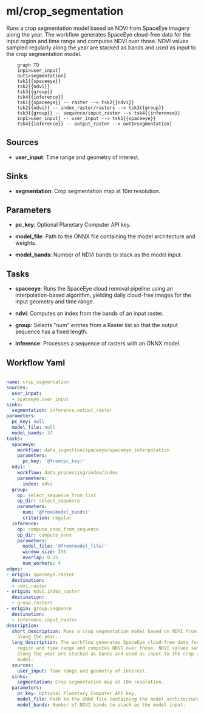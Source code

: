 # ml/crop_segmentation

Runs a crop segmentation model based on NDVI from SpaceEye imagery along the year. The workflow generates SpaceEye cloud-free data for the input region and time range and computes NDVI over those. NDVI values sampled regularly along the year are stacked as bands and used as input to the crop segmentation model.

```{mermaid}
    graph TD
    inp1>user_input]
    out1>segmentation]
    tsk1{{spaceeye}}
    tsk2{{ndvi}}
    tsk3{{group}}
    tsk4{{inference}}
    tsk1{{spaceeye}} -- raster --> tsk2{{ndvi}}
    tsk2{{ndvi}} -- index_raster/rasters --> tsk3{{group}}
    tsk3{{group}} -- sequence/input_raster --> tsk4{{inference}}
    inp1>user_input] -- user_input --> tsk1{{spaceeye}}
    tsk4{{inference}} -- output_raster --> out1>segmentation]
```

## Sources

- **user_input**: Time range and geometry of interest.

## Sinks

- **segmentation**: Crop segmentation map at 10m resolution.

## Parameters

- **pc_key**: Optional Planetary Computer API key.

- **model_file**: Path to the ONNX file containing the model architecture and weights.

- **model_bands**: Number of NDVI bands to stack as the model input.

## Tasks

- **spaceeye**: Runs the SpaceEye cloud removal pipeline using an interpolation-based algorithm, yielding daily cloud-free images for the input geometry and time range.

- **ndvi**: Computes an index from the bands of an input raster.

- **group**: Selects "num" entries from a Raster list so that the output sequence has a fixed length.

- **inference**: Processes a sequence of rasters with an ONNX model.

## Workflow Yaml

```yaml

name: crop_segmentation
sources:
  user_input:
  - spaceeye.user_input
sinks:
  segmentation: inference.output_raster
parameters:
  pc_key: null
  model_file: null
  model_bands: 37
tasks:
  spaceeye:
    workflow: data_ingestion/spaceeye/spaceeye_interpolation
    parameters:
      pc_key: '@from(pc_key)'
  ndvi:
    workflow: data_processing/index/index
    parameters:
      index: ndvi
  group:
    op: select_sequence_from_list
    op_dir: select_sequence
    parameters:
      num: '@from(model_bands)'
      criterion: regular
  inference:
    op: compute_onnx_from_sequence
    op_dir: compute_onnx
    parameters:
      model_file: '@from(model_file)'
      window_size: 256
      overlap: 0.25
      num_workers: 4
edges:
- origin: spaceeye.raster
  destination:
  - ndvi.raster
- origin: ndvi.index_raster
  destination:
  - group.rasters
- origin: group.sequence
  destination:
  - inference.input_raster
description:
  short_description: Runs a crop segmentation model based on NDVI from SpaceEye imagery
    along the year.
  long_description: The workflow generates SpaceEye cloud-free data for the input
    region and time range and computes NDVI over those. NDVI values sampled regularly
    along the year are stacked as bands and used as input to the crop segmentation
    model.
  sources:
    user_input: Time range and geometry of interest.
  sinks:
    segmentation: Crop segmentation map at 10m resolution.
  parameters:
    pc_key: Optional Planetary Computer API key.
    model_file: Path to the ONNX file containing the model architecture and weights.
    model_bands: Number of NDVI bands to stack as the model input.


```